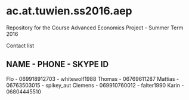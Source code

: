 # ac.at.tuwien.ss2016.aep
Repository for the Course Advanced Economics Project - Summer Term 2016

Contact list

NAME	- PHONE 		- SKYPE ID
----------------------------------------------
Flo 	- 069918912703		- whitewolf1988
Thomas 	- 06769611287
Mattias - 06763503015		- spikey_aut
Clemens - 069910760012		- falter1990
Karin 	- 06804445510
